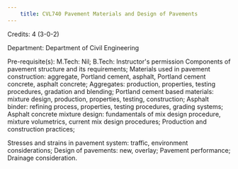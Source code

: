 ```yaml
---
    title: CVL740 Pavement Materials and Design of Pavements
---
```

Credits: 4 (3-0-2)

Department: Department of Civil Engineering

Pre-requisite(s): M.Tech: Nil; B.Tech: Instructor's permission Components of pavement structure and its requirements; Materials used in pavement construction: aggregate, Portland cement, asphalt, Portland cement concrete, asphalt concrete; Aggregates: production, properties, testing procedures, gradation and blending; Portland cement based materials: mixture design, production, properties, testing, construction; Asphalt binder: refining process, properties, testing procedures, grading systems; Asphalt concrete mixture design: fundamentals of mix design procedure, mixture volumetrics, current mix design procedures; Production and construction practices;

Stresses and strains in pavement system: traffic, environment considerations; Design of pavements: new, overlay; Pavement performance; Drainage consideration.